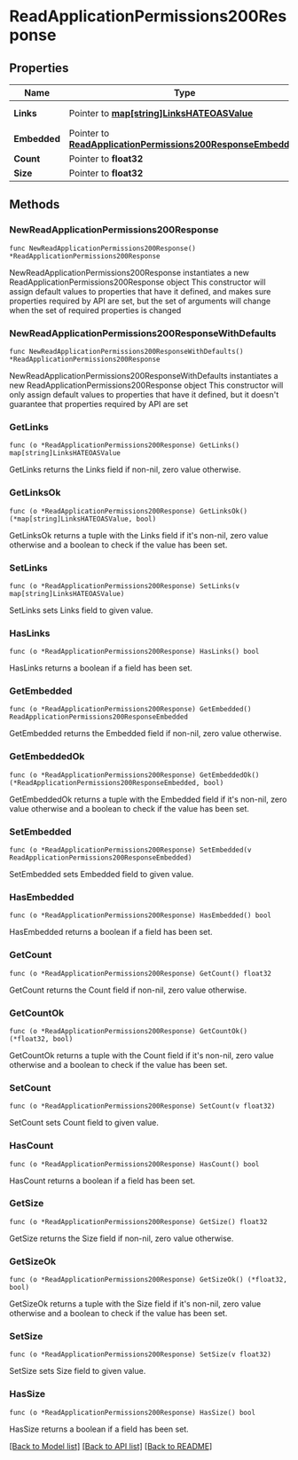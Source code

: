 # ReadApplicationPermissions200Response

## Properties

Name | Type | Description | Notes
------------ | ------------- | ------------- | -------------
**Links** | Pointer to [**map[string]LinksHATEOASValue**](LinksHATEOASValue.md) |  | [optional] [readonly] 
**Embedded** | Pointer to [**ReadApplicationPermissions200ResponseEmbedded**](ReadApplicationPermissions200ResponseEmbedded.md) |  | [optional] 
**Count** | Pointer to **float32** |  | [optional] 
**Size** | Pointer to **float32** |  | [optional] 

## Methods

### NewReadApplicationPermissions200Response

`func NewReadApplicationPermissions200Response() *ReadApplicationPermissions200Response`

NewReadApplicationPermissions200Response instantiates a new ReadApplicationPermissions200Response object
This constructor will assign default values to properties that have it defined,
and makes sure properties required by API are set, but the set of arguments
will change when the set of required properties is changed

### NewReadApplicationPermissions200ResponseWithDefaults

`func NewReadApplicationPermissions200ResponseWithDefaults() *ReadApplicationPermissions200Response`

NewReadApplicationPermissions200ResponseWithDefaults instantiates a new ReadApplicationPermissions200Response object
This constructor will only assign default values to properties that have it defined,
but it doesn't guarantee that properties required by API are set

### GetLinks

`func (o *ReadApplicationPermissions200Response) GetLinks() map[string]LinksHATEOASValue`

GetLinks returns the Links field if non-nil, zero value otherwise.

### GetLinksOk

`func (o *ReadApplicationPermissions200Response) GetLinksOk() (*map[string]LinksHATEOASValue, bool)`

GetLinksOk returns a tuple with the Links field if it's non-nil, zero value otherwise
and a boolean to check if the value has been set.

### SetLinks

`func (o *ReadApplicationPermissions200Response) SetLinks(v map[string]LinksHATEOASValue)`

SetLinks sets Links field to given value.

### HasLinks

`func (o *ReadApplicationPermissions200Response) HasLinks() bool`

HasLinks returns a boolean if a field has been set.

### GetEmbedded

`func (o *ReadApplicationPermissions200Response) GetEmbedded() ReadApplicationPermissions200ResponseEmbedded`

GetEmbedded returns the Embedded field if non-nil, zero value otherwise.

### GetEmbeddedOk

`func (o *ReadApplicationPermissions200Response) GetEmbeddedOk() (*ReadApplicationPermissions200ResponseEmbedded, bool)`

GetEmbeddedOk returns a tuple with the Embedded field if it's non-nil, zero value otherwise
and a boolean to check if the value has been set.

### SetEmbedded

`func (o *ReadApplicationPermissions200Response) SetEmbedded(v ReadApplicationPermissions200ResponseEmbedded)`

SetEmbedded sets Embedded field to given value.

### HasEmbedded

`func (o *ReadApplicationPermissions200Response) HasEmbedded() bool`

HasEmbedded returns a boolean if a field has been set.

### GetCount

`func (o *ReadApplicationPermissions200Response) GetCount() float32`

GetCount returns the Count field if non-nil, zero value otherwise.

### GetCountOk

`func (o *ReadApplicationPermissions200Response) GetCountOk() (*float32, bool)`

GetCountOk returns a tuple with the Count field if it's non-nil, zero value otherwise
and a boolean to check if the value has been set.

### SetCount

`func (o *ReadApplicationPermissions200Response) SetCount(v float32)`

SetCount sets Count field to given value.

### HasCount

`func (o *ReadApplicationPermissions200Response) HasCount() bool`

HasCount returns a boolean if a field has been set.

### GetSize

`func (o *ReadApplicationPermissions200Response) GetSize() float32`

GetSize returns the Size field if non-nil, zero value otherwise.

### GetSizeOk

`func (o *ReadApplicationPermissions200Response) GetSizeOk() (*float32, bool)`

GetSizeOk returns a tuple with the Size field if it's non-nil, zero value otherwise
and a boolean to check if the value has been set.

### SetSize

`func (o *ReadApplicationPermissions200Response) SetSize(v float32)`

SetSize sets Size field to given value.

### HasSize

`func (o *ReadApplicationPermissions200Response) HasSize() bool`

HasSize returns a boolean if a field has been set.


[[Back to Model list]](../README.md#documentation-for-models) [[Back to API list]](../README.md#documentation-for-api-endpoints) [[Back to README]](../README.md)


